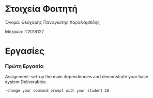 # Στοιχεία Φοιτητή

Όνομα: Θεοχάρης Παναγιώτης Χαραλαμπίδης

Μητρώο: Π2018127

# Εργασίες


### Πρώτη Εργασία
Assignment: set-up the main dependencies and demonstrate your base system
Deliverables:

    -change your command prompt with your student ID
